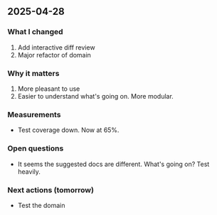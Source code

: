 ## 2025-04-28

### What I changed

1. Add interactive diff review
2. Major refactor of domain

### Why it matters

1. More pleasant to use
2. Easier to understand what's going on. More modular.

### Measurements

- Test coverage down. Now at 65%.

### Open questions

- It seems the suggested docs are different. What's going on? Test heavily.

### Next actions (tomorrow)

- Test the domain
